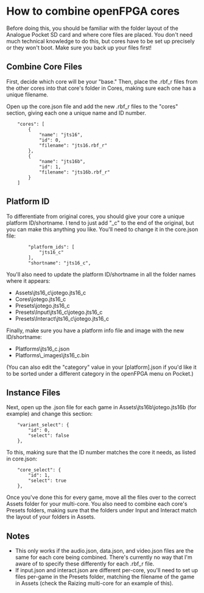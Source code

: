# How to combine openFPGA cores

Before doing this, you should be familiar with the folder layout of the Analogue Pocket SD card and where core files are placed. You don't need much technical knowledge to do this, but cores have to be set up precisely or they won't boot. Make sure you back up your files first!


## Combine Core Files
First, decide which core will be your "base." Then, place the .rbf_r files from the other cores into that core's folder in Cores, making sure each one has a unique filename.

Open up the core.json file and add the new .rbf_r files to the "cores" section, giving each one a unique name and ID number.

		"cores": [
			{
				"name": "jts16",
				"id": 0,
				"filename": "jts16.rbf_r"
			},
			{
				"name": "jts16b",
				"id": 1,
				"filename": "jts16b.rbf_r"
			}
   		]


## Platform ID
To differentiate from original cores, you should give your core a unique platform ID/shortname. I tend to just add "_c" to the end of the original, but you can make this anything you like. You'll need to change it in the core.json file:

   			"platform_ids": [
				"jts16_c"
			],
			"shortname": "jts16_c",

You'll also need to update the platform ID/shortname in all the folder names where it appears:

- Assets\jts16_c\jotego.jts16_c
- Cores\jotego.jts16_c
- Presets\jotego.jts16_c
- Presets\Input\jts16_c\jotego.jts16_c
- Presets\Interact\jts16_c\jotego.jts16_c

Finally, make sure you have a platform info file and image with the new ID/shortname:

- Platforms\jts16_c.json
- Platforms\\_images\jts16_c.bin

(You can also edit the "category" value in your [platform].json if you'd like it to be sorted under a different category in the openFPGA menu on Pocket.)


## Instance Files
Next, open up the .json file for each game in Assets\jts16b\jotego.jts16b (for example) and change this section:

		"variant_select": {
			"id": 0,
			"select": false
		},

To this, making sure that the ID number matches the core it needs, as listed in core.json:

  		"core_select": {
			"id": 1,
			"select": true
		},

Once you've done this for every game, move all the files over to the correct Assets folder for your multi-core. You also need to combine each core's Presets folders, making sure that the folders under Input and Interact match the layout of your folders in Assets.


## Notes
- This only works if the audio.json, data.json, and video.json files are the same for each core being combined. There's currently no way that I'm aware of to specify these differently for each .rbf_r file.
- If input.json and interact.json are different per-core, you'll need to set up files per-game in the Presets folder, matching the filename of the game in Assets (check the Raizing multi-core for an example of this).
